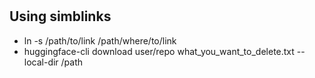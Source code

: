 #
## Using simblinks
- ln -s /path/to/link /path/where/to/link
- huggingface-cli download user/repo what_you_want_to_delete.txt --local-dir /path